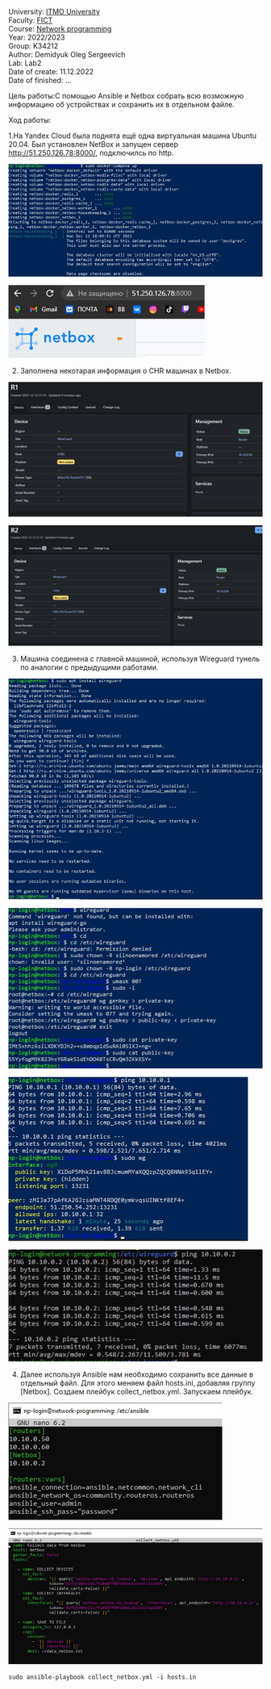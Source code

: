 University: [ITMO University](https://itmo.ru/ru/)  
Faculty: [FICT](https://fict.itmo.ru)    
Course: [Network programming](https://github.com/itmo-ict-faculty/network-programming)    
Year: 2022/2023  
Group: K34212  
Author: Demidyuk Oleg Sergeevich  
Lab: Lab2  
Date of create: 11.12.2022  
Date of finished: ...

Цель работы:С помощью Ansible и Netbox собрать всю возможную информацию об устройствах и сохранить их в отдельном файле.

Ход работы:

1.На Yandex Cloud была поднята ещё одна виртуальная машина Ubuntu 20.04. Был установлен NetBox и запущен сервер http://51.250.126.78:8000/, подключилсь по http.

![Image text](https://github.com/SilnoEnamored/2022_2023-network_programming-k34212-demidyuk_o_s/raw/main/lab3/screenshots/1.jpg)

![Image text](https://github.com/SilnoEnamored/2022_2023-network_programming-k34212-demidyuk_o_s/raw/main/lab3/screenshots/2.jpg)

2. Заполнена некотарая информация о CHR машинах в Netbox.

![Image text](https://github.com/SilnoEnamored/2022_2023-network_programming-k34212-demidyuk_o_s/raw/main/lab3/screenshots/3.jpg)

![Image text](https://github.com/SilnoEnamored/2022_2023-network_programming-k34212-demidyuk_o_s/raw/main/lab3/screenshots/4.jpg)

3. Машина соединена с главной машиной, используя Wireguard тунель по аналогии с предыдущими работами.

![Image text](https://github.com/SilnoEnamored/2022_2023-network_programming-k34212-demidyuk_o_s/raw/main/lab3/screenshots/5.jpg)

![Image text](https://github.com/SilnoEnamored/2022_2023-network_programming-k34212-demidyuk_o_s/raw/main/lab3/screenshots/6.jpg)

![Image text](https://github.com/SilnoEnamored/2022_2023-network_programming-k34212-demidyuk_o_s/raw/main/lab3/screenshots/7.jpg)

![Image text](https://github.com/SilnoEnamored/2022_2023-network_programming-k34212-demidyuk_o_s/raw/main/lab3/screenshots/8.jpg)

4. Далее используя Ansible нам необходимо сохранить все данные в отдельный файл. Для этого меняем файл hosts.ini, добавляя группу [Netbox]. Создаем плейбук collect_netbox.yml. Запускаем плейбук. 

![Image text](https://github.com/SilnoEnamored/2022_2023-network_programming-k34212-demidyuk_o_s/raw/main/lab3/screenshots/9.jpg)

![Image text](https://github.com/SilnoEnamored/2022_2023-network_programming-k34212-demidyuk_o_s/raw/main/lab3/screenshots/10.jpg)

```
sudo ansible-playbook collect_netbox.yml -i hosts.in
```

